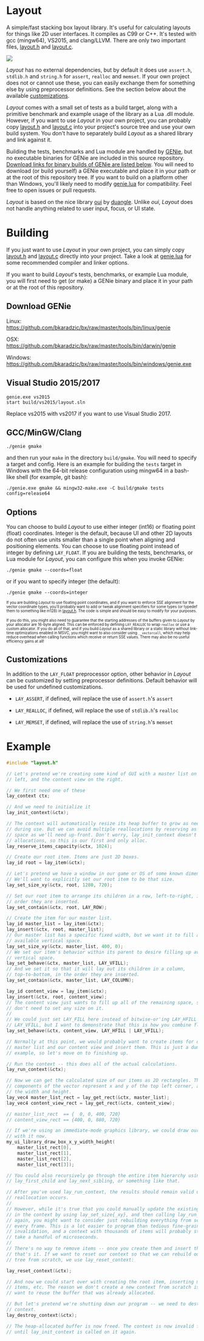 Layout
======

A simple/fast stacking box layout library. It's useful for calculating layouts
for things like 2D user interfaces. It compiles as C99 or C++. It's tested with
gcc (mingw64), VS2015, and clang/LLVM. There are only two important files,
[layout.h](layout.h) and [layout.c](layout.c).

![](https://raw.githubusercontent.com/wiki/randrew/layoutexample/ui_anim_small.gif)

*Layout* has no external dependencies, but by default it does use `assert.h`,
`stdlib.h` and `string.h` for `assert`, `realloc` and `memset`. If your own
project does not or cannot use these, you can easily exchange them for
something else by using preprocessor definitions. See the section below about
the available [customizations](#customizations).

*Layout* comes with a small set of tests as a build target, along with a
primitive benchmark and example usage of the library as a Lua .dll module.
However, if you want to use *Layout* in your own project, you can probably copy
[layout.h](layout.h) and [layout.c](layout.c) into your project's source tree
and use your own build system. You don't have to separately build *Layout* as a
shared library and link against it.

Building the tests, benchmarks and Lua module are handled by
[GENie](https://github.com/bkaradzic/GENie), but no executable binaries for
GENie are included in this source repository. [Download links for binary builds
of GENie are listed below](#download-genie). You will need to download (or
build yourself) a GENie executable and place it in your path or at the root of
this repository tree. If you want to build on a platform other than Windows,
you'll likely need to modify [genie.lua](genie.lua) for compatibility. Feel
free to open issues or pull requests.

*Layout* is based on the nice library
[oui](https://bitbucket.org/duangle/oui-blendish) by
[duangle](https://twitter.com/duangle). Unlike *oui*, *Layout* does not handle
anything related to user input, focus, or UI state.

Building
========

If you just want to use *Layout* in your own project, you can simply copy
[layout.h](layout.h) and [layout.c](layout.c) directly into your project. Take
a look at [genie.lua](genie.lua) for some recommended compiler and linker
options.

If you want to build *Layout*'s tests, benchmarks, or example Lua module, you
will first need to get (or make) a GENie binary and place it in your path or at
the root of this repository.

Download GENie
--------------

Linux:  
https://github.com/bkaradzic/bx/raw/master/tools/bin/linux/genie

OSX:  
https://github.com/bkaradzic/bx/raw/master/tools/bin/darwin/genie

Windows:  
https://github.com/bkaradzic/bx/raw/master/tools/bin/windows/genie.exe

Visual Studio 2015/2017
------------------

```
genie.exe vs2015
start build/vs2015/layout.sln
```

Replace vs2015 with vs2017 if you want to use Visual Studio 2017.

GCC/MinGW/Clang
---------------

```
./genie gmake
```

and then run your `make` in the directory `build/gmake`. You will need to
specify a target and config. Here is an example for building the `tests` target
in Windows with the 64-bit release configuration using mingw64 in a bash-like
shell (for example, git bash):


```
./genie.exe gmake && mingw32-make.exe -C build/gmake tests config=release64
```

Options
-------

You can choose to build *Layout* to use either integer (int16) or floating
point (float) coordinates. Integer is the default, because UI and other 2D
layouts do not often use units smaller than a single point when aligning and
positioning elements. You can choose to use floating point instead of integer
by defining `LAY_FLOAT`. If you are building the tests, benchmarks, or Lua
module for *Layout*, you can configure this when you invoke GENie:

```
./genie gmake --coords=float
```

or if you want to specify integer (the default):

```
./genie gmake --coords=integer
```

<sub><sup>
If you are building *Layout* to use floating point coordinates, and if you want
to enforce SSE alignment for the vector coordinate types, you'll probably want
to add or tweak alignment specifiers for some types (or typedef them to
something like m128) in [layout.h](layout.h). The code is simple and should be
easy to modify for your purposes.
</sup></sub>

<sub><sup>
If you do this, you might also need to guarantee that the starting addresses of
the buffers given to *Layout* by your allocator are 16-byte aligned. This can
be enforced by defining `LAY_REALLOC` to wrap `realloc` or use a custom
allocator. If you do all of that, and if you build *Layout* as a shared library
or a static library without link-time optimizations enabled in MSVC, you might
want to also consider using `__vectorcall`, which may help reduce overhead when
calling functions which receive or return SSE values. There may also be no
useful efficiency gains at all!
</sup></sub>

Customizations
--------------

In addition to the `LAY_FLOAT` preprocessor option, other behavior in *Layout*
can be customized by setting preprocessor definitions. Default behavior will be
used for undefined customizations.

* `LAY_ASSERT`, if defined, will replace the use of `assert.h`'s `assert`

* `LAY_REALLOC`, if defined, will replace the use of `stdlib.h`'s `realloc`

* `LAY_MEMSET`, if defined, will replace the use of `string.h`'s `memset`

Example
=======

```C
#include "layout.h"

// Let's pretend we're creating some kind of GUI with a master list on the
// left, and the content view on the right.

// We first need one of these
lay_context ctx;

// And we need to initialize it
lay_init_context(&ctx);

// The context will automatically resize its heap buffer to grow as needed
// during use. But we can avoid multiple reallocations by reserving as much
// space as we'll need up-front. Don't worry, lay_init_context doesn't do any
// allocations, so this is our first and only alloc.
lay_reserve_items_capacity(&ctx, 1024);

// Create our root item. Items are just 2D boxes.
lay_id root = lay_item(&ctx);

// Let's pretend we have a window in our game or OS of some known dimension.
// We'll want to explicitly set our root item to be that size.
lay_set_size_xy(&ctx, root, 1280, 720);

// Set our root item to arrange its children in a row, left-to-right, in the
// order they are inserted.
lay_set_contain(&ctx, root, LAY_ROW);

// Create the item for our master list.
lay_id master_list = lay_item(&ctx);
lay_insert(&ctx, root, master_list);
// Our master list has a specific fixed width, but we want it to fill all
// available vertical space.
lay_set_size_xy(&ctx, master_list, 400, 0);
// We set our item's behavior within its parent to desire filling up available
// vertical space.
lay_set_behave(&ctx, master_list, LAY_VFILL);
// And we set it so that it will lay out its children in a column,
// top-to-bottom, in the order they are inserted.
lay_set_contain(&ctx, master_list, LAY_COLUMN);

lay_id content_view = lay_item(&ctx);
lay_insert(&ctx, root, content_view);
// The content view just wants to fill up all of the remaining space, so we
// don't need to set any size on it.
//
// We could just set LAY_FILL here instead of bitwise-or'ing LAY_HFILL and
// LAY_VFILL, but I want to demonstrate that this is how you combine flags.
lay_set_behave(&ctx, content_view, LAY_HFILL | LAY_VFILL);

// Normally at this point, we would probably want to create items for our
// master list and our content view and insert them. This is just a dumb fake
// example, so let's move on to finishing up.

// Run the context -- this does all of the actual calculations.
lay_run_context(&ctx);

// Now we can get the calculated size of our items as 2D rectangles. The four
// components of the vector represent x and y of the top left corner, and then
// the width and height.
lay_vec4 master_list_rect = lay_get_rect(&ctx, master_list);
lay_vec4 content_view_rect = lay_get_rect(&ctx, content_view);

// master_list_rect  == {  0, 0, 400, 720}
// content_view_rect == {400, 0, 880, 720}

// If we're using an immediate-mode graphics library, we could draw our boxes
// with it now.
my_ui_library_draw_box_x_y_width_height(
    master_list_rect[0],
    master_list_rect[1],
    master_list_rect[2],
    master_list_rect[3]);

// You could also recursively go through the entire item hierarchy using
// lay_first_child and lay_next_sibling, or something like that.

// After you've used lay_run_context, the results should remain valid unless a
// reallocation occurs.
//
// However, while it's true that you could manually update the existing items
// in the context by using lay_set_size{_xy}, and then calling lay_run_context
// again, you might want to consider just rebuilding everything from scratch
// every frame. This is a lot easier to program than tedious fine-grained
// invalidation, and a context with thousands of items will probably still only
// take a handful of microseconds.
//
// There's no way to remove items -- once you create them and insert them,
// that's it. If we want to reset our context so that we can rebuild our layout
// tree from scratch, we use lay_reset_context:

lay_reset_context(&ctx);

// And now we could start over with creating the root item, inserting more
// items, etc. The reason we don't create a new context from scratch is that we
// want to reuse the buffer that was already allocated.

// But let's pretend we're shutting down our program -- we need to destroy our
// context.
lay_destroy_context(&ctx);

// The heap-allocated buffer is now freed. The context is now invalid for use
// until lay_init_context is called on it again.
```

